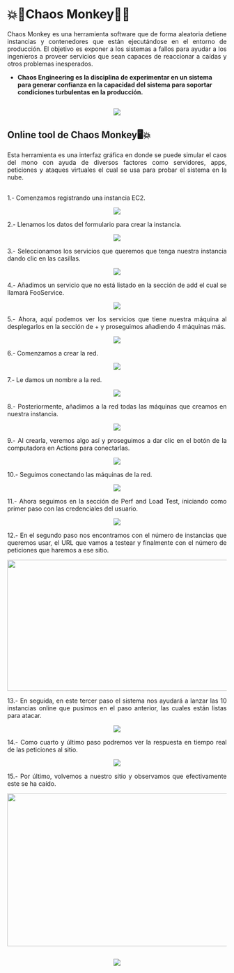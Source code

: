 # 💥🐒Chaos Monkey🐒💥

<p align="justify">
  Chaos Monkey es una herramienta software que de forma aleatoria detiene instancias y contenedores que están ejecutándose en el entorno de producción. El objetivo es exponer a los sistemas a fallos para ayudar a los ingenieros a proveer servicios que sean capaces de reaccionar a caídas y otros problemas inesperados.

 * **Chaos Engineering es la disciplina de experimentar en un sistema para generar confianza en la capacidad del sistema para soportar condiciones turbulentas en la producción.** 
</p>

##

<p align="center">
  <img src="https://i.pinimg.com/originals/52/ce/57/52ce57e7e3cbb5a31cc7792180d734d9.gif">
</p>

##

## Online tool de Chaos Monkey🖥️💥

<p align="justify">
  Esta herramienta es una interfaz gráfica en donde se puede simular el caos del mono con ayuda de diversos factores como servidores, apps, peticiones y ataques virtuales el cual se usa para probar el sistema en la nube.
</p> 

##
<p align="justify">
  1.- Comenzamos registrando una instancia EC2.
</p> 

<p align="center">
  <img src="/images/1.png">
</p>

<p align="justify">
  2.- Llenamos los datos del formulario para crear la instancia.
</p> 

<p align="center">
  <img src="/images/2.png">
</p> 

<p align="justify">
  3.- Seleccionamos los servicios que queremos que tenga nuestra instancia dando clic en las casillas.
</p> 

<p align="center">
  <img src="/images/3.png">
</p> 

<p align="justify">
  4.- Añadimos un servicio que no está listado en la sección de add el cual se llamará FooService.
</p> 

<p align="center">
  <img src="/images/4.png">
</p> 

<p align="justify">
  5.- Ahora, aquí podemos ver los servicios que tiene nuestra máquina al desplegarlos en la sección de + y proseguimos añadiendo 4 máquinas más.  
</p>

<p align="center">
  <img src="/images/5.png">
</p> 

<p align="justify">
  6.- Comenzamos a crear la red.
</p>

<p align="center">
  <img src="/images/6.png">
</p> 

<p align="justify">
  7.- Le damos un nombre a la red.
</p>

<p align="center">
  <img src="/images/7.png">
</p> 

<p align="justify">
  8.- Posteriormente, añadimos a la red todas las máquinas que creamos en nuestra instancia.
</p>

<p align="center">
  <img src="/images/8.png">
</p> 

<p align="justify">
  9.- Al crearla, veremos algo así y proseguimos a dar clic en el botón de la computadora en Actions para conectarlas.
</p>

<p align="center">
  <img src="/images/9.png">
</p> 

<p align="justify">
  10.- Seguimos conectando las máquinas de la red.
</p>

<p align="center">
  <img src="/images/10.png">
</p> 

<p align="justify">
  11.- Ahora seguimos en la sección de Perf and Load Test, iniciando como primer paso con las credenciales del usuario.
</p>

<p align="center">
  <img src="/images/11.png">
</p> 

<p align="justify">
  12.- En el segundo paso nos encontramos con el número de instancias que queremos usar, el URL que vamos a testear y finalmente con el número de peticiones que haremos a ese sitio.
</p>

<p align="center">
  <img width="600" height="300" src="/images/12.png">
</p> 

<p align="justify">
  13.- En seguida, en este tercer paso el sistema nos ayudará a lanzar las 10 instancias online que pusimos en el paso anterior, las cuales están listas para atacar.
</p>

<p align="center">
  <img src="/images/13.png">
</p> 

<p align="justify">
  14.- Como cuarto y último paso podremos ver la respuesta en tiempo real de las peticiones al sitio.

<p align="center">
  <img src="/images/14.png">
</p>

<p align="justify">
  15.- Por último, volvemos a nuestro sitio y observamos que efectivamente este se ha caído.

<p align="center">
  <img width="600" height="350" src="/images/15.png">
</p>

##

<p align="center">
  <img src="https://media.tenor.com/XpQuXaxXE7AAAAAd/kitchen-burn.gif">
</p>
